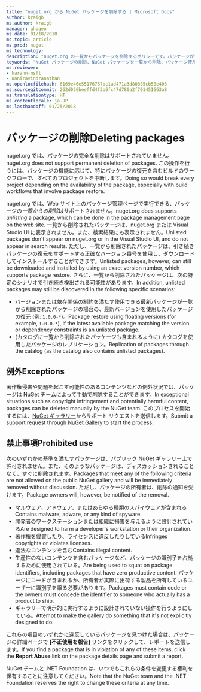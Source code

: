 ```yaml
---
title: "nuget.org から NuGet パッケージを削除する | Microsoft Docs"
author: kraigb
ms.author: kraigb
manager: ghogen
ms.date: 01/18/2018
ms.topic: article
ms.prod: nuget
ms.technology: 
description: "nuget.org の一覧からパッケージを削除するポリシーです。パッケージが他のポリシーに違反しない限り、完全な削除はサポートされません。"
keywords: "NuGet パッケージの削除、NuGet パッケージを一覧から削除、パッケージ使用の禁止事項"
ms.reviewer:
- karann-msft
- unniravindranathan
ms.openlocfilehash: 6169e46e55176757bc1ad471a3d80885cb50e403
ms.sourcegitcommit: 262d026beeffd4f3b6fc47d780a2f701451663a8
ms.translationtype: HT
ms.contentlocale: ja-JP
ms.lasthandoff: 01/25/2018
---
```

# <a name="deleting-packages"></a><span data-ttu-id="4f832-104">パッケージの削除</span><span class="sxs-lookup"><span data-stu-id="4f832-104">Deleting packages</span></span>

<span data-ttu-id="4f832-105">nuget.org では、パッケージの完全な削除はサポートされていません。</span><span class="sxs-lookup"><span data-stu-id="4f832-105">nuget.org does not support permanent deletion of packages.</span></span> <span data-ttu-id="4f832-106">この操作を行うには、パッケージの機能に応じて、特にパッケージの復元を含むビルドのワークフローで、すべてのプロジェクトを中断します。</span><span class="sxs-lookup"><span data-stu-id="4f832-106">Doing so would break every project depending on the availability of the package, especially with build workflows that involve package restore.</span></span>

<span data-ttu-id="4f832-107">nuget.org では、Web サイト上のパッケージ管理ページで実行できる、パッケージの*一覧からの削除*はサポートされません。</span><span class="sxs-lookup"><span data-stu-id="4f832-107">nuget.org does supports *unlisting* a package, which can be done in the package management page on the web site.</span></span> <span data-ttu-id="4f832-108">一覧から削除されたパッケージは、nuget.org または Visual Studio UI に表示されません。また、検索結果にも表示されません。</span><span class="sxs-lookup"><span data-stu-id="4f832-108">Unlisted packages don't appear on nuget.org or in the Visual Studio UI, and do not appear in search results.</span></span> <span data-ttu-id="4f832-109">ただし、一覧から削除されたパッケージは、引き続きパッケージの復元をサポートする正確なバージョン番号を使用し、ダウンロードしてインストールすることができます。</span><span class="sxs-lookup"><span data-stu-id="4f832-109">Unlisted packages, however, can still be downloaded and installed by using an exact version number, which supports package restore.</span></span> <span data-ttu-id="4f832-110">さらに、一覧から削除されたパッケージは、次の特定のシナリオで引き続き検出される可能性があります。</span><span class="sxs-lookup"><span data-stu-id="4f832-110">In addition, unlisted packages may still be discovered in the following specific scenarios:</span></span>

- <span data-ttu-id="4f832-111">バージョンまたは依存関係の制約を満たす使用できる最新パッケージが一覧から削除されたパッケージの場合の、最新バージョンを使用したパッケージの復元 (例: `1.0.0-*`)。</span><span class="sxs-lookup"><span data-stu-id="4f832-111">Package restore using floating versions (for example, `1.0.0-*`), if the latest available package matching the version or dependency constraints is an unlisted package.</span></span>
- <span data-ttu-id="4f832-112">(カタログに一覧から削除されたパッケージも含まれるように) カタログを使用したパッケージのレプリケーション。</span><span class="sxs-lookup"><span data-stu-id="4f832-112">Replication of packages through the catalog (as the catalog also contains unlisted packages).</span></span>

## <a name="exceptions"></a><span data-ttu-id="4f832-113">例外</span><span class="sxs-lookup"><span data-stu-id="4f832-113">Exceptions</span></span>

<span data-ttu-id="4f832-114">著作権侵害や問題を起こす可能性のあるコンテンツなどの例外状況では、パッケージは NuGet チームによって手動で削除することができます。</span><span class="sxs-lookup"><span data-stu-id="4f832-114">In exceptional situations such as copyright infringement and potentially harmful content, packages can be deleted manually by the NuGet team.</span></span> <span data-ttu-id="4f832-115">このプロセスを開始するには、[NuGet ギャラリー](http://www.nuget.org)からサポート リクエストを送信します。</span><span class="sxs-lookup"><span data-stu-id="4f832-115">Submit a support request through [NuGet Gallery](http://www.nuget.org) to start the process.</span></span>

## <a name="prohibited-use"></a><span data-ttu-id="4f832-116">禁止事項</span><span class="sxs-lookup"><span data-stu-id="4f832-116">Prohibited use</span></span>

<span data-ttu-id="4f832-117">次のいずれかの基準を満たすパッケージは、パブリック NuGet ギャラリー上で許可されません。また、そのようなパッケージは、ディスカッションされることなく、すぐに削除されます。</span><span class="sxs-lookup"><span data-stu-id="4f832-117">Packages that meet any of the following criteria are not allowed on the public NuGet gallery and will be immediately removed without discussion.</span></span> <span data-ttu-id="4f832-118">ただし、パッケージの所有者は、削除の通知を受けます。</span><span class="sxs-lookup"><span data-stu-id="4f832-118">Package owners will, however, be notified of the removal.</span></span>

- <span data-ttu-id="4f832-119">マルウェア、アドウェア、またはあらゆる種類のスパイウェアが含まれる</span><span class="sxs-lookup"><span data-stu-id="4f832-119">Contains malware, adware, or any kind of spyware.</span></span>
- <span data-ttu-id="4f832-120">開発者のワークステーションまたは組織に損害を与えるように設計されている</span><span class="sxs-lookup"><span data-stu-id="4f832-120">Are designed to harm a developer's workstation or their organization.</span></span>
- <span data-ttu-id="4f832-121">著作権を侵害したり、ライセンスに違反したりしている</span><span class="sxs-lookup"><span data-stu-id="4f832-121">Infringes copyrights or violates licenses.</span></span>
- <span data-ttu-id="4f832-122">違法なコンテンツを含む</span><span class="sxs-lookup"><span data-stu-id="4f832-122">Contains illegal content.</span></span>
- <span data-ttu-id="4f832-123">生産性のないコンテンツを含むパッケージなど、パッケージの識別子を占拠するために使用されている。</span><span class="sxs-lookup"><span data-stu-id="4f832-123">Are being used to squat on package identifiers, including packages that have zero productive content.</span></span> <span data-ttu-id="4f832-124">パッケージにコードが含まれるか、所有者が実際に出荷する製品を所有しているユーザーに識別子を譲る必要があります。</span><span class="sxs-lookup"><span data-stu-id="4f832-124">Packages must contain code or the owners must concede the identifier to someone who actually has a product to ship.</span></span>
- <span data-ttu-id="4f832-125">ギャラリーで明示的に実行するように設計されていない操作を行うようにしている。</span><span class="sxs-lookup"><span data-stu-id="4f832-125">Attempt to make the gallery do something that it's not explicitly designed to do.</span></span>

<span data-ttu-id="4f832-126">これらの項目のいずれかに違反しているパッケージを見つけた場合は、パッケージの詳細ページで **[不正使用を報告]** リンクをクリックして、レポートを送信します。</span><span class="sxs-lookup"><span data-stu-id="4f832-126">If you find a package that is in violation of any of these items, click the **Report Abuse** link on the package details page and submit a report.</span></span>

<span data-ttu-id="4f832-127">NuGet チームと .NET Foundation は、いつでもこれらの条件を変更する権利を保有することに注意してください。</span><span class="sxs-lookup"><span data-stu-id="4f832-127">Note that the NuGet team and the .NET Foundation reserves the right to change these criteria at any time.</span></span>
